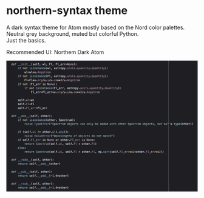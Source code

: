 # northern-syntax theme

A dark syntax theme for Atom mostly based on the Nord color palettes.  
Neutral grey background, muted but colorful Python.  
Just the basics.

Recommended UI: Northem Dark Atom

![Python](/assets/northern-syntax-python.png)
